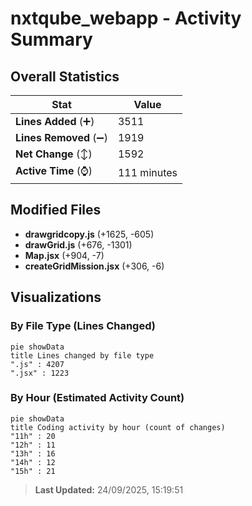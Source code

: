 # nxtqube_webapp - Activity Summary 

## Overall Statistics

| Stat                   | Value                                                             |
| ---------------------- | ----------------------------------------------------------------- |
| **Lines Added** (➕)   | 3511                                          |
| **Lines Removed** (➖) | 1919                                        |
| **Net Change** (↕)    | 1592                |
| **Active Time** (⌚)   | 111 minutes |


## Modified Files
- **drawgridcopy.js** (+1625, -605)
- **drawGrid.js** (+676, -1301)
- **Map.jsx** (+904, -7)
- **createGridMission.jsx** (+306, -6)

## Visualizations

### By File Type (Lines Changed)

```mermaid
pie showData
title Lines changed by file type
".js" : 4207
".jsx" : 1223
```

### By Hour (Estimated Activity Count)

```mermaid
pie showData
title Coding activity by hour (count of changes)
"11h" : 20
"12h" : 11
"13h" : 16
"14h" : 12
"15h" : 21
```


> **Last Updated:** 24/09/2025, 15:19:51